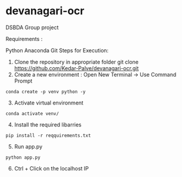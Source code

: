 # devanagari-ocr
DSBDA Group project

Requirements :

Python
Anaconda
Git
Steps for Execution:

1. Clone the repository in appropriate folder
git clone https://github.com/Kedar-Palve/devanagari-ocr.git
2. Create a new environment : Open New Terminal -> Use Command Prompt
```
conda create -p venv python -y
```
3. Activate virtual environment
```
conda activate venv/
```
4. Install the required libarries
```
pip install -r reqquirements.txt
```
5. Run app.py
```
python app.py
```
6. Ctrl + Click on the localhost IP
